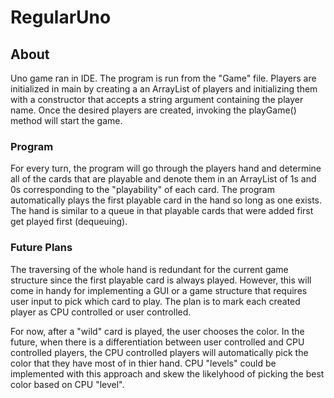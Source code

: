 # RegularUno

## About
Uno game ran in IDE. The program is run from the "Game" file. Players are initialized in main by creating a an ArrayList of players and initializing them with a constructor
that accepts a string argument containing the player name. Once the desired players are created, invoking the playGame() method will start the game. 

### Program
For every turn, the program will go through the players hand and determine all of the cards that are playable and denote them in an ArrayList of 1s and 0s corresponding to 
the "playability" of each card. The program automatically plays the first playable card in the hand so long as one exists. The hand is similar to a queue in that playable cards that were added
first get played first (dequeuing). 

### Future Plans

The traversing of the whole hand is redundant for the current game structure since the first playable card is always played. However, this will come in handy for implementing a GUI or a game structure that requires user input to pick which card to play. The plan is to mark each created player as CPU controlled or user controlled. 

For now, after a "wild" card is played, the user chooses the color. In the future, when there is a differentiation between user controlled and CPU controlled players, the CPU controlled players will automatically pick the color that they have most of in thier hand. CPU "levels" could be implemented with this approach and skew the likelyhood of picking the best color based on CPU "level".


